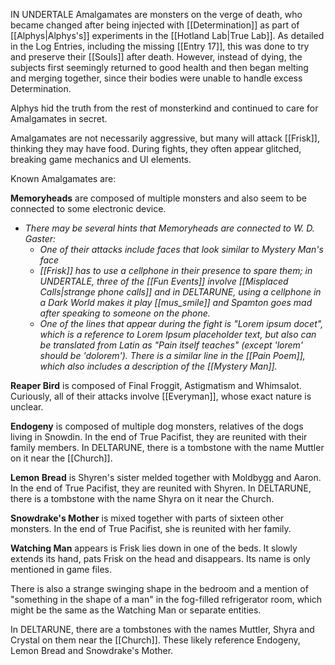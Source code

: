 IN UNDERTALE Amalgamates are monsters on the verge of death, who became changed after being injected with [[Determination]] as part of [[Alphys|Alphys's]] experiments in the [[Hotland Lab|True Lab]]. As detailed in the Log Entries, including the missing [[Entry 17]], this was done to try and preserve their [[Souls]] after death. However, instead of dying, the subjects first seemingly returned to good health and then began melting and merging together, since their bodies were unable to handle excess Determination.

Alphys hid the truth from the rest of monsterkind and continued to care for Amalgamates in secret.

Amalgamates are not necessarily aggressive, but many will attack [[Frisk]], thinking they may have food. During fights, they often appear glitched, breaking game mechanics and UI elements.

Known Amalgamates are:

**Memoryheads** are composed of multiple monsters and also seem to be connected to some electronic device.
- _There may be several hints that Memoryheads are connected to W. D. Gaster:_
	- _One of their attacks include faces that look similar to Mystery Man's face_
	- _[[Frisk]] has to use a cellphone in their presence to spare them; in UNDERTALE, three of the [[Fun Events]] involve [[Misplaced Calls|strange phone calls]] and in DELTARUNE, using a cellphone in a Dark World makes it play [[mus_smile]] and Spamton goes mad after speaking to someone on the phone._
	- _One of the lines that appear during the fight is "Lorem ipsum docet", which is a reference to Lorem Ipsum placeholder text, but also can be translated from Latin as "Pain itself teaches" (except 'lorem' should be 'dolorem'). There is a similar line in the [[Pain Poem]], which also includes a description of the [[Mystery Man]]._

**Reaper Bird** is composed of Final Froggit, Astigmatism and Whimsalot. Curiously, all of their attacks involve [[Everyman]], whose exact nature is unclear.

**Endogeny** is composed of multiple dog monsters, relatives of the dogs living in Snowdin. In the end of True Pacifist, they are reunited with their family members.
In DELTARUNE, there is a tombstone with the name Muttler on it near the [[Church]].

**Lemon Bread** is Shyren's sister melded together with Moldbygg and Aaron. In the end of True Pacifist, they are reunited with Shyren.
In DELTARUNE, there is a tombstone with the name Shyra on it near the Church.

**Snowdrake's Mother** is mixed together with parts of sixteen other monsters. In the end of True Pacifist, she is reunited with her family.

**Watching Man** appears is Frisk lies down in one of the beds. It slowly extends its hand, pats Frisk on the head and disappears. Its name is only mentioned in game files.

There is also a strange swinging shape in the bedroom and a mention of "something in the shape of a man" in the fog-filled refrigerator room, which might be the same as the Watching Man or separate entities.

In DELTARUNE, there are a tombstones with the names Muttler, Shyra and Crystal on them near the [[Church]]. These likely reference Endogeny, Lemon Bread and Snowdrake's Mother.


